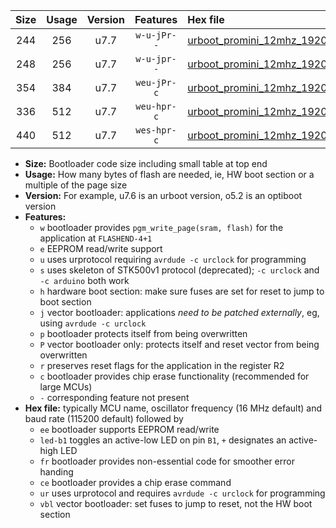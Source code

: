 |Size|Usage|Version|Features|Hex file|
|:-:|:-:|:-:|:-:|:--|
|244|256|u7.7|`w-u-jPr--`|[urboot_promini_12mhz_19200bps_led+b5_ur_vbl.hex](https://raw.githubusercontent.com/stefanrueger/urboot.hex/main/boards/promini/fcpu_12mhz/19200_bps/urboot_promini_12mhz_19200bps_led+b5_ur_vbl.hex)|
|248|256|u7.7|`w-u-jpr--`|[urboot_promini_12mhz_19200bps_led+b5_fr_ur_vbl.hex](https://raw.githubusercontent.com/stefanrueger/urboot.hex/main/boards/promini/fcpu_12mhz/19200_bps/urboot_promini_12mhz_19200bps_led+b5_fr_ur_vbl.hex)|
|354|384|u7.7|`weu-jPr-c`|[urboot_promini_12mhz_19200bps_ee_led+b5_fr_ce_ur_vbl.hex](https://raw.githubusercontent.com/stefanrueger/urboot.hex/main/boards/promini/fcpu_12mhz/19200_bps/urboot_promini_12mhz_19200bps_ee_led+b5_fr_ce_ur_vbl.hex)|
|336|512|u7.7|`weu-hpr-c`|[urboot_promini_12mhz_19200bps_ee_led+b5_fr_ce_ur.hex](https://raw.githubusercontent.com/stefanrueger/urboot.hex/main/boards/promini/fcpu_12mhz/19200_bps/urboot_promini_12mhz_19200bps_ee_led+b5_fr_ce_ur.hex)|
|440|512|u7.7|`wes-hpr-c`|[urboot_promini_12mhz_19200bps_ee_led+b5_fr_ce.hex](https://raw.githubusercontent.com/stefanrueger/urboot.hex/main/boards/promini/fcpu_12mhz/19200_bps/urboot_promini_12mhz_19200bps_ee_led+b5_fr_ce.hex)|

- **Size:** Bootloader code size including small table at top end
- **Usage:** How many bytes of flash are needed, ie, HW boot section or a multiple of the page size
- **Version:** For example, u7.6 is an urboot version, o5.2 is an optiboot version
- **Features:**
  + `w` bootloader provides `pgm_write_page(sram, flash)` for the application at `FLASHEND-4+1`
  + `e` EEPROM read/write support
  + `u` uses urprotocol requiring `avrdude -c urclock` for programming
  + `s` uses skeleton of STK500v1 protocol (deprecated); `-c urclock` and `-c arduino` both work
  + `h` hardware boot section: make sure fuses are set for reset to jump to boot section
  + `j` vector bootloader: applications *need to be patched externally*, eg, using `avrdude -c urclock`
  + `p` bootloader protects itself from being overwritten
  + `P` vector bootloader only: protects itself and reset vector from being overwritten
  + `r` preserves reset flags for the application in the register R2
  + `c` bootloader provides chip erase functionality (recommended for large MCUs)
  + `-` corresponding feature not present
- **Hex file:** typically MCU name, oscillator frequency (16 MHz default) and baud rate (115200 default) followed by
  + `ee` bootloader supports EEPROM read/write
  + `led-b1` toggles an active-low LED on pin `B1`, `+` designates an active-high LED
  + `fr` bootloader provides non-essential code for smoother error handing
  + `ce` bootloader provides a chip erase command
  + `ur` uses urprotocol and requires `avrdude -c urclock` for programming
  + `vbl` vector bootloader: set fuses to jump to reset, not the HW boot section
